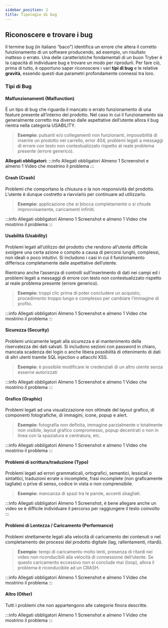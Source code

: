 ```yaml
---
sidebar_position: 2
title: Tipologie di bug
---
```

## Riconoscere e trovare i bug

Il termine bug (in italiano “baco”) identifica un errore che altera il corretto funzionamento di un software producendo, ad esempio, un risultato inatteso o errato. Una delle caratteristiche fondamentali di un buon Tryber è la capacità di individuare bug e trovare un modo per riprodurli. Per fare ciò, prima di tutto, è opportuno saper riconoscere i vari **tipi di bug** e le relative **gravità**, essendo questi due parametri profondamente connessi tra loro.

### Tipi di Bug
#### Malfunzionamenti (Malfunction)
È un tipo di bug che riguarda il man­cato o errato funzionamento di una feature presente all’interno del pro­dotto. Nel caso in cui il funziona­mento sia generalmente corretto ma diverso dalle aspettative dell’utente allora il bug rientra nella categoria USABILITY.

>**Esempio:** pulsanti e/o collegamenti non funzionanti, impossibilità di inserire un prodotto nel carrello, error 404, problemi legati a mes­saggi di errore con testo non contestualizzato ri­spetto al reale problema presente (errore gene­rico). 

**Allegati obbligatori:** 
:::info Allegati obbligatori
Almeno 1 Screenshot e almeno 1 Video che mostrino il problema
:::

#### Crash (Crash)

Problemi che comportano la chiusura o la non re­sponsività del prodotto. L’utente è dunque costretto a riavviarlo per continuare ad utilizzarlo.
> **Esempio:** applicazione che si blocca completamente o si chiude improvvisamente, carica­menti infiniti.

:::info Allegati obbligatori
Almeno 1 Screenshot e almeno 1 Video che mostrino il problema
:::

#### Usabilità (Usability)

Problemi legati all’utilizzo del pro­dotto che rendono all’utente difficile svolgere una certa azione o compito a causa di percorsi lunghi, complessi, non ideali o poco intuitivi. Si includono i casi in cui il funziona­mento differisca completamente dalle aspettative dell’utente.

Rien­trano anche l’assenza di controlli sull’inseri­mento di dati nei campi ed i problemi legati a mes­saggi di errore con testo non contestualizzato ri­spetto al reale problema presente (errore gene­rico).

>**Esempio:** troppi clic prima di poter concludere un acquisto; procedimento troppo lungo e complesso per cambiare l’immagine di profilo.

:::info Allegati obbligatori
Almeno 1 Screenshot e almeno 1 Video che mostrino il problema
:::

#### Sicurezza (Security)

Problemi unicamente legati alla sicurezza e al mantenimento della riservatezza dei dati salvati. Si includono sezioni con password in chiaro, mancata scadenza dei login o anche libera possibilità di ottenimento di dati di altri utenti tramite SQL injection o attacchi XSS.

>**Esempio:** è possibile modificare le credenziali di un altro utente senza esserne autorizzati

:::info Allegati obbligatori
Almeno 1 Screenshot e almeno 1 Video che mostrino il problema
:::

#### Grafico (Graphic)

Problemi legati ad una visualizzazione non ottimale del layout grafico, di componenti fotografiche, di immagini, icone, popup e alert.

>**Esempio:** fotografia non definita, immagine parzialmente o totalmente non visibile, layout grafico compromesso, popup decentrati o non in linea con la spaziatura e centratura, etc.

:::info Allegati obbligatori
Almeno 1 Screenshot e almeno 1 Video che mostrino il problema
:::

#### Problemi di scrittura/traduzione (Typo)

Problemi legati ad errori grammaticali, ortografici, semantici, lessicali o sintattici, traduzioni errate o incomplete, frasi incomplete (non graficamente tagliate) o prive di senso, codice in vista o non comprensibile.

>**Esempio:** mancanza di spazi tra le parole, accenti sbagliati.

:::info Allegati obbligatori
Almeno 1 Screenshot, è bene allegare anche un video se è difficile individuare il percorso per raggiungere il testo coinvolto
:::

#### Problemi di Lentezza / Caricamento (Performance)

Problemi strettamente legati alla velocità di caricamento dei contenuti o nel completamento dei processi del prodotto digitale (lag, rallentamenti, ritardi).

>**Esempio:** tempi di caricamento molto lenti, presenza di ritardi nei video non riconducibili alla velocità di connessione dell’utente. Se questo caricamento eccessivo non si conclude mai (loop), allora il problema è riconducibile ad un CRASH.

:::info Allegati obbligatori
Almeno 1 Screenshot e almeno 1 Video che mostrino il problema
:::

#### Altro (Other)

Tutti i problemi che non appartengono alle categorie finora descritte.

:::info Allegati obbligatori
Almeno 1 Screenshot e almeno 1 Video che mostrino il problema
:::